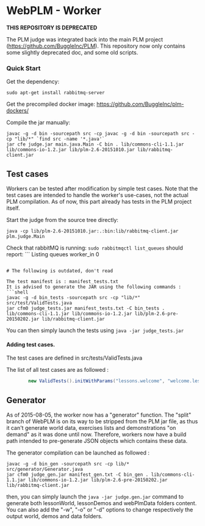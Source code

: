 # WebPLM - Worker

**THIS REPOSITORY IS DEPRECATED**

The PLM judge was integrated back into the main PLM project
(https://github.com/BuggleInc/PLM). This repository now only contains
some slightly deprecated doc, and some old scripts.

### Quick Start

Get the dependency:
```shell
sudo apt-get install rabbitmq-server
```

Get the precompiled docker image:
https://github.com/BuggleInc/plm-dockers/

Compile the jar manually:
```shell
javac -g -d bin -sourcepath src -cp javac -g -d bin -sourcepath src -cp "lib/*" `find src -name '*.java'`
jar cfe judge.jar main.java.Main -C bin . lib/commons-cli-1.1.jar lib/commons-io-1.2.jar lib/plm-2.6-20151010.jar lib/rabbitmq-client.jar
```


## Test cases

Workers can be tested after modification by simple test cases.
Note that the test cases are intended to handle the worker's use-cases, not the actual PLM compilation. As of now, this part already has tests in the PLM project itself.

Start the judge from the source tree directly:
```shell
java -cp lib/plm-2.6-20151010.jar:.:bin:lib/rabbitmq-client.jar plm.judge.Main
```

Check that rabbitMQ is running: `sudo rabbitmqctl list_queues` should
report: ```
Listing queues
worker_in     0
```

# The following is outdated, don't read

The test manifest is : manifest_tests.txt
It is advised to generate the JAR using the following commands :
```shell
javac -g -d bin_tests -sourcepath src -cp "lib/*" src/test/ValidTests.java
jar cfm0 judge_tests.jar manifest_tests.txt -C bin_tests . lib/commons-cli-1.1.jar lib/commons-io-1.2.jar lib/plm-2.6-pre-20150202.jar lib/rabbitmq-client.jar
```

You can then simply launch the tests using `java -jar judge_tests.jar`

#### Adding test cases.

The test cases are defined in src/tests/ValidTests.java

The list of all test cases are as followed :
```java
		new ValidTests().initWithParams("lessons.welcome", "welcome.lessons.welcome.environment.Environment", "avance();");
```


## Generator

As of 2015-08-05, the worker now has a "generator" function.
The "split" branch of WebPLM is on its way to be stripped from the PLM jar file, as thus it can't generate world data, exercises lists and demonstrations "on demand" as it was done until now.
Therefore, workers now have a build path intended to pre-generate JSON objects which contains these data.

The generator compilation can be launched as followed :
```shell
javac -g -d bin_gen -sourcepath src -cp lib/* src/generator/Generator.java
jar cfm0 judge_gen.jar manifest_gen.txt -C bin_gen . lib/commons-cli-1.1.jar lib/commons-io-1.2.jar lib/plm-2.6-pre-20150202.jar lib/rabbitmq-client.jar
```

then, you can simply launch the `java -jar judge.gen.jar` command to generate both lessonWorld, lessonDemos and webPlmData folders content.
You can also add the "-w", "-o" or "-d" options to change respectively the output world, demos and data folders.

